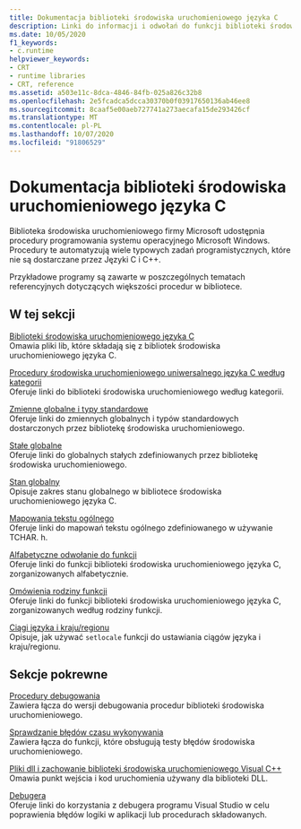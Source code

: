 ```yaml
---
title: Dokumentacja biblioteki środowiska uruchomieniowego języka C
description: Linki do informacji i odwołań do funkcji biblioteki środowiska uruchomieniowego języka Microsoft C.
ms.date: 10/05/2020
f1_keywords:
- c.runtime
helpviewer_keywords:
- CRT
- runtime libraries
- CRT, reference
ms.assetid: a503e11c-8dca-4846-84fb-025a826c32b8
ms.openlocfilehash: 2e5fcadca5dcca30370b0f03917650136ab46ee8
ms.sourcegitcommit: 8caaf5e00aeb727741a273aecafa15de293426cf
ms.translationtype: MT
ms.contentlocale: pl-PL
ms.lasthandoff: 10/07/2020
ms.locfileid: "91806529"
---
```

# <a name="c-runtime-library-reference"></a>Dokumentacja biblioteki środowiska uruchomieniowego języka C

Biblioteka środowiska uruchomieniowego firmy Microsoft udostępnia procedury programowania systemu operacyjnego Microsoft Windows. Procedury te automatyzują wiele typowych zadań programistycznych, które nie są dostarczane przez Języki C i C++.

Przykładowe programy są zawarte w poszczególnych tematach referencyjnych dotyczących większości procedur w bibliotece.

## <a name="in-this-section"></a>W tej sekcji

[Biblioteki środowiska uruchomieniowego języka C](crt-library-features.md)\
Omawia pliki lib, które składają się z bibliotek środowiska uruchomieniowego języka C.

[Procedury środowiska uruchomieniowego uniwersalnego języka C według kategorii](run-time-routines-by-category.md)\
Oferuje linki do biblioteki środowiska uruchomieniowego według kategorii.

[Zmienne globalne i typy standardowe](global-variables-and-standard-types.md)\
Oferuje linki do zmiennych globalnych i typów standardowych dostarczonych przez bibliotekę środowiska uruchomieniowego.

[Stałe globalne](global-constants.md)\
Oferuje linki do globalnych stałych zdefiniowanych przez bibliotekę środowiska uruchomieniowego.

[Stan globalny](global-state.md)\
Opisuje zakres stanu globalnego w bibliotece środowiska uruchomieniowego języka C.

[Mapowania tekstu ogólnego](generic-text-mappings.md)\
Oferuje linki do mapowań tekstu ogólnego zdefiniowanego w używanie TCHAR. h.

[Alfabetyczne odwołanie do funkcji](reference/crt-alphabetical-function-reference.md)\
Oferuje linki do funkcji biblioteki środowiska uruchomieniowego języka C, zorganizowanych alfabetycznie.

[Omówienia rodziny funkcji](function-family-overviews.md)\
Oferuje linki do funkcji biblioteki środowiska uruchomieniowego języka C, zorganizowanych według rodziny funkcji.

[Ciągi języka i kraju/regionu](locale-names-languages-and-country-region-strings.md)\
Opisuje, jak używać `setlocale` funkcji do ustawiania ciągów języka i kraju/regionu.

## <a name="related-sections"></a>Sekcje pokrewne

[Procedury debugowania](debug-routines.md)\
Zawiera łącza do wersji debugowania procedur biblioteki środowiska uruchomieniowego.

[Sprawdzanie błędów czasu wykonywania](run-time-error-checking.md)\
Zawiera łącza do funkcji, które obsługują testy błędów środowiska uruchomieniowego.

[Pliki dll i zachowanie biblioteki środowiska uruchomieniowego Visual C++](../build/run-time-library-behavior.md)\
Omawia punkt wejścia i kod uruchomienia używany dla biblioteki DLL.

[Debugera](/visualstudio/debugger/debugging-in-visual-studio)\
Oferuje linki do korzystania z debugera programu Visual Studio w celu poprawienia błędów logiki w aplikacji lub procedurach składowanych.
